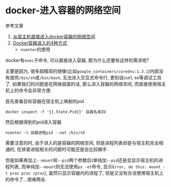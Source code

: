 # docker-进入容器的网络空间

参考文章

1. [从宿主机直接进入docker容器的网络空间](https://www.cnblogs.com/549294286/p/10832711.html)
2. [Docker容器进入的4种方式](https://www.cnblogs.com/xhyan/p/6593075.html)
    - `nsenter`的使用

docker有`exec`子命令, 可以直接进入容器, 那为什么还要有这样的需求呢?

主要是因为, 很多超精简的镜像(比如`google_containers/coredns:1.3.1`)内部没有提供`/bin/sh`或`/bin/bash`, 无法进入交互式命令行, 更别说curl, ss等调试工具了. 如果我们的问题是在网络层面的话, 那么进入容器的网络空间, 而直接使用宿主机上的命令会非常方便.

首先查看目标容器在宿主机上映射的pid

```
docker inspect -f '{{.State.Pid}}' 容器名或ID
```

然后根据得到的pid进入容器

```
nsenter -t 容器进程pid --net /bin/sh
```

需要注意的时, 由于进入的是容器的网络空间, 但是进程列表却是与宿主机完全相通的, 在排查进程相关的问题时可能还是会比较棘手.

但是如果再加上`--mount`和`--pid`两个参数后(单纯加`--pid`还是会显示宿主机的进程列表, 而单纯加`--mount`则无法使用`ps -ef`命令, 显示`Error, do this: mount -t proc proc /proc`), 虽然只显示容器内的进程了, 但是又没有办法使用宿主机上的命令了...很难两全.

